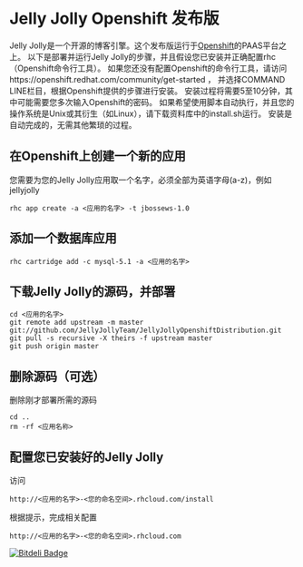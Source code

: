 Jelly Jolly Openshift 发布版
===========================

Jelly Jolly是一个开源的博客引擎。这个发布版运行于[Openshift](http://openshift.redhat.com/)的PAAS平台之上。
以下是部署并运行Jelly Jolly的步骤，并且假设您已安装并正确配置rhc（Openshift命令行工具）。
如果您还没有配置Openshift的命令行工具，请访问https://openshift.redhat.com/community/get-started
，
并选择COMMAND LINE栏目，根据Openshift提供的步骤进行安装。
安装过程将需要5至10分钟，其中可能需要您多次输入Openshift的密码。
如果希望使用脚本自动执行，并且您的操作系统是Unix或其衍生（如Linux），请下载资料库中的install.sh运行。
安装是自动完成的，无需其他繁琐的过程。

在Openshift上创建一个新的应用
--------------------------
您需要为您的Jelly Jolly应用取一个名字，必须全部为英语字母(a-z)，例如jellyjolly

    rhc app create -a <应用的名字> -t jbossews-1.0

添加一个数据库应用
---------------

    rhc cartridge add -c mysql-5.1 -a <应用的名字>

下载Jelly Jolly的源码，并部署
--------------------------

    cd <应用的名字>
    git remote add upstream -m master git://github.com/JellyJollyTeam/JellyJollyOpenshiftDistribution.git
    git pull -s recursive -X theirs -f upstream master
    git push origin master

删除源码（可选）
------------
删除刚才部署所需的源码

    cd ..
    rm -rf <应用名称>

配置您已安装好的Jelly Jolly
------------------------
访问

    http://<应用的名字>-<您的命名空间>.rhcloud.com/install

根据提示，完成相关配置

    http://<应用的名字>-<您的命名空间>.rhcloud.com


[![Bitdeli Badge](https://d2weczhvl823v0.cloudfront.net/JellyJollyTeam/jellyjollyopenshiftdistribution/trend.png)](https://bitdeli.com/free "Bitdeli Badge")

